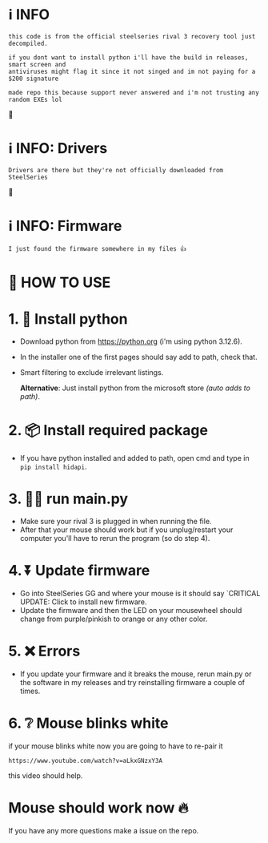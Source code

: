 # ℹ **INFO** 
```
this code is from the official steelseries rival 3 recovery tool just decompiled.
```
```
if you dont want to install python i'll have the build in releases, smart screen and 
antiviruses might flag it since it not singed and im not paying for a $200 signature
```
```
made repo this because support never answered and i'm not trusting any random EXEs lol
```
᲼
# ℹ **INFO: Drivers**
```
Drivers are there but they're not officially downloaded from SteelSeries 
```
᲼
# ℹ **INFO: Firmware**
```
I just found the firmware somewhere in my files 👍
```

# 🧠 **HOW TO USE** 

# 1. 🐍 **Install python** 
   - Download python from https://python.org (i'm using python 3.12.6).
   - In the installer one of the first pages should say add to path, check that.
   - Smart filtering to exclude irrelevant listings.

     **Alternative**: Just install python from the microsoft store *(auto adds to path)*.

# 2. 📦 **Install required package** 
   - If you have python installed and added to path, open cmd and type in `pip install hidapi`.

# 3. 🏃‍♀️ **run main.py** 
   - Make sure your rival 3 is plugged in when running the file.
   - After that your mouse should work but if you unplug/restart your computer 
   you'll have to rerun the program (so do step 4).

# 4. ⏬ **Update firmware**
   - Go into SteelSeries GG and where your mouse is it should say `CRITICAL UPDATE: Click to install new firmware.
   - Update the firmware and then the LED on your mousewheel should change from purple/pinkish to orange or any other color.

# 5. ❌ **Errors**
   - If you update your firmware and it breaks the mouse, rerun main.py or the software in my releases and try reinstalling firmware a couple of times.
     
# 6. ❔ Mouse blinks white
if your mouse blinks white now you are going to have to re-pair it
```
https://www.youtube.com/watch?v=aLkxGNzxY3A
```
this video should help.

# Mouse should work now 🔥
If you have any more questions make a issue on the repo.

